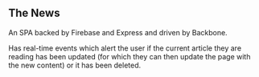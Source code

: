 ## The News

An SPA backed by Firebase and Express and driven by Backbone.

Has real-time events which alert the user if the current article they are reading has been updated (for which they can then update the page with the new content) or it has been deleted.

